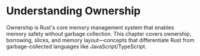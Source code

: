 # Understanding Ownership

Ownership is Rust's core memory management system that enables memory safety without garbage collection. This chapter covers ownership, borrowing, slices, and memory layout—concepts that differentiate Rust from garbage-collected languages like JavaScript/TypeScript.
